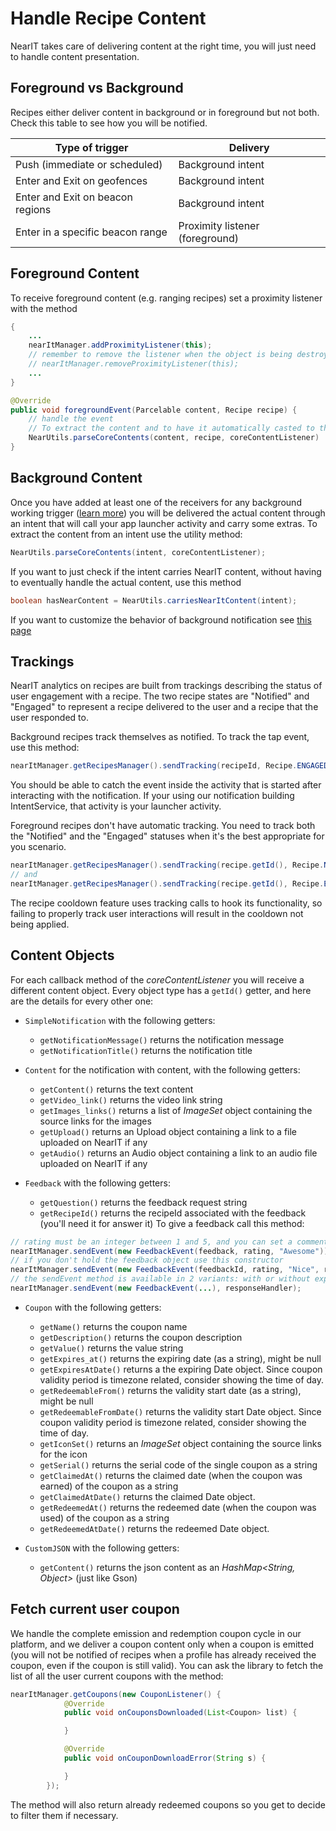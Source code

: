 # Handle Recipe Content

NearIT takes care of delivering content at the right time, you will just need to handle content presentation. 

## Foreground vs Background

Recipes either deliver content in background or in foreground but not both. Check this table to see how you will be notified.

| Type of trigger                  | Delivery           |
|----------------------------------|--------------------|
| Push (immediate or scheduled)    | Background intent  |
| Enter and Exit on geofences      | Background intent  |
| Enter and Exit on beacon regions | Background intent  |
| Enter in a specific beacon range | Proximity listener (foreground) |

## Foreground Content

To receive foreground content (e.g. ranging recipes) set a proximity listener with the method
```java
{
    ...
    nearItManager.addProximityListener(this);
    // remember to remove the listener when the object is being destroyed with 
    // nearItManager.removeProximityListener(this);
    ...
}

@Override
public void foregroundEvent(Parcelable content, Recipe recipe) {
    // handle the event
    // To extract the content and to have it automatically casted to the appropriate object type
    NearUtils.parseCoreContents(content, recipe, coreContentListener)
}   
```

## Background Content

Once you have added at least one of the receivers for any background working trigger ([learn more](enable-triggers.md)) you will be delivered the actual content through an intent that will call your app launcher activity and carry some extras.
To extract the content from an intent use the utility method:
```java
NearUtils.parseCoreContents(intent, coreContentListener);
```
If you want to just check if the intent carries NearIT content, without having to eventually handle the actual content, use this method
```java
boolean hasNearContent = NearUtils.carriesNearItContent(intent);
```

If you want to customize the behavior of background notification see [this page](docs/custom-bkg-notification.md)

## Trackings

NearIT analytics on recipes are built from trackings describing the status of user engagement with a recipe. The two recipe states are "Notified" and "Engaged" to represent a recipe delivered to the user and a recipe that the user responded to.

Background recipes track themselves as notified. To track the tap event, use this method:
```java
nearItManager.getRecipesManager().sendTracking(recipeId, Recipe.ENGAGED_STATUS);
```
You should be able to catch the event inside the activity that is started after interacting with the notification. If your using our notification building IntentService, that activity is your launcher activity.

Foreground recipes don't have automatic tracking. You need to track both the "Notified" and the "Engaged" statuses when it's the best appropriate for you scenario.
```java
nearItManager.getRecipesManager().sendTracking(recipe.getId(), Recipe.NOTIFIED_STATUS);
// and
nearItManager.getRecipesManager().sendTracking(recipe.getId(), Recipe.ENGAGED_STATUS);
```
The recipe cooldown feature uses tracking calls to hook its functionality, so failing to properly track user interactions will result in the cooldown not being applied.

## Content Objects

For each callback method of the *coreContentListener* you will receive a different content object. Every object type has a `getId()` getter, and here are the details for every other one:

- `SimpleNotification` with the following getters:
    - `getNotificationMessage()` returns the notification message
    - `getNotificationTitle()` returns the notification title
    
- `Content` for the notification with content, with the following getters:
    - `getContent()` returns the text content
    - `getVideo_link()` returns the video link string
    - `getImages_links()` returns a list of *ImageSet* object containing the source links for the images
    - `getUpload()` returns an Upload object containing a link to a file uploaded on NearIT if any
    - `getAudio()` returns an Audio object containing a link to an audio file uploaded on NearIT if any
    
- `Feedback` with the following getters:
    - `getQuestion()` returns the feedback request string
    - `getRecipeId()` returns the recipeId associated with the feedback (you'll need it for answer it)
To give a feedback call this method:
```java
// rating must be an integer between 1 and 5, and you can set a comment string.
nearItManager.sendEvent(new FeedbackEvent(feedback, rating, "Awesome"));
// if you don't hold the feedback object use this constructor
nearItManager.sendEvent(new FeedbackEvent(feedbackId, rating, "Nice", recipeId));
// the sendEvent method is available in 2 variants: with or without explicit callback handler. Example:
nearItManager.sendEvent(new FeedbackEvent(...), responseHandler);
```
    
- `Coupon` with the following getters:
    - `getName()` returns the coupon name
    - `getDescription()` returns the coupon description
    - `getValue()` returns the value string
    - `getExpires_at()` returns the expiring date (as a string), might be null
    - `getExpiresAtDate()` returns a the expiring Date object. Since coupon validity period is timezone related, consider showing the time of day.
    - `getRedeemableFrom()` returns the validity start date (as a string), might be null
    - `getRedeemableFromDate()` returns the validity start Date object. Since coupon validity period is timezone related, consider showing the time of day.
    - `getIconSet()` returns an *ImageSet* object containing the source links for the icon
    - `getSerial()` returns the serial code of the single coupon as a string
    - `getClaimedAt()` returns the claimed date (when the coupon was earned) of the coupon as a string
    - `getClaimedAtDate()` returns the claimed Date object.
    - `getRedeemedAt()` returns the redeemed date (when the coupon was used) of the coupon as a string
    - `getRedeemedAtDate()` returns the redeemed Date object.
    
- `CustomJSON` with the following getters:
    - `getContent()` returns the json content as an *HashMap<String, Object>* (just like Gson)

## Fetch current user coupon

We handle the complete emission and redemption coupon cycle in our platform, and we deliver a coupon content only when a coupon is emitted (you will not be notified of recipes when a profile has already received the coupon, even if the coupon is still valid).
You can ask the library to fetch the list of all the user current coupons with the method:
```java
nearItManager.getCoupons(new CouponListener() {
            @Override
            public void onCouponsDownloaded(List<Coupon> list) {

            }

            @Override
            public void onCouponDownloadError(String s) {

            }
        });
```
The method will also return already redeemed coupons so you get to decide to filter them if necessary.


